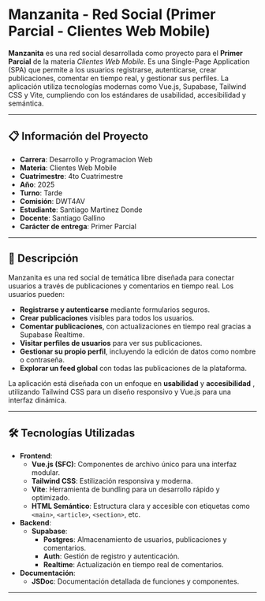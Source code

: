 # Manzanita - Red Social (Primer Parcial - Clientes Web Mobile)

**Manzanita** es una red social desarrollada como proyecto para el **Primer Parcial** de la materia *Clientes Web Mobile*. Es una Single-Page Application (SPA) que permite a los usuarios registrarse, autenticarse, crear publicaciones, comentar en tiempo real, y gestionar sus perfiles. La aplicación utiliza tecnologías modernas como Vue.js, Supabase, Tailwind CSS y Vite, cumpliendo con los estándares de usabilidad, accesibilidad y semántica.

---

## 📋 Información del Proyecto

- **Carrera**: Desarrollo y Programacion Web
- **Materia**: Clientes Web Mobile
- **Cuatrimestre**: 4to Cuatrimestre
- **Año**: 2025
- **Turno**: Tarde
- **Comisión**: DWT4AV
- **Estudiante**: Santiago Martinez Donde
- **Docente**: Santiago Gallino
- **Carácter de entrega**: Primer Parcial

---

## 🎯 Descripción

Manzanita es una red social de temática libre diseñada para conectar usuarios a través de publicaciones y comentarios en tiempo real. Los usuarios pueden:

- **Registrarse y autenticarse** mediante formularios seguros.
- **Crear publicaciones** visibles para todos los usuarios.
- **Comentar publicaciones**, con actualizaciones en tiempo real gracias a Supabase Realtime.
- **Visitar perfiles de usuarios** para ver sus publicaciones.
- **Gestionar su propio perfil**, incluyendo la edición de datos como nombre o contraseña.
- **Explorar un feed global** con todas las publicaciones de la plataforma.

La aplicación está diseñada con un enfoque en **usabilidad** y **accesibilidad** , utilizando Tailwind CSS para un diseño responsivo y Vue.js para una interfaz dinámica.

---

## 🛠 Tecnologías Utilizadas

- **Frontend**:
  - **Vue.js (SFC)**: Componentes de archivo único para una interfaz modular.
  - **Tailwind CSS**: Estilización responsiva y moderna.
  - **Vite**: Herramienta de bundling para un desarrollo rápido y optimizado.
  - **HTML Semántico**: Estructura clara y accesible con etiquetas como `<main>`, `<article>`, `<section>`, etc.
- **Backend**:
  - **Supabase**:
    - **Postgres**: Almacenamiento de usuarios, publicaciones y comentarios.
    - **Auth**: Gestión de registro y autenticación.
    - **Realtime**: Actualización en tiempo real de comentarios.
- **Documentación**:
  - **JSDoc**: Documentación detallada de funciones y componentes.

---

